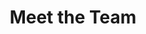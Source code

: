 ---
# An instance of the People widget.
# Documentation: https://docs.hugoblox.com/page-builder/
widget: people

# This file represents a page section.
headless: true

# Order that this section appears on the page.
weight: 30

title: Meet the Team
subtitle:

content:
  # Choose which groups/teams of users to display.
  #   Edit `user_groups` in each user's profile to add them to one or more of these groups.
  user_groups:
    - Teachers
design:
  show_interests: false
  show_role: true
  show_social: true
---